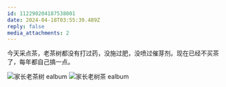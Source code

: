 ```yaml
---
id: 112290204187538001
date: 2024-04-18T03:55:39.489Z
reply: false
media_attachments: 2
---
```


今天采点茶，老茶树都没有打过药，没施过肥，没喷过催芽剂。现在已经不买茶了，每年都自己搞一点。

![家长老茶树
ealbum](https://files.e5n.cc/media_attachments/files/112/290/200/547/900/471/original/30fb57f81b3c17ca.jpeg)
![家长老树茶
ealbum](https://files.e5n.cc/media_attachments/files/112/290/203/194/826/520/original/9d0633a12e84a0bf.jpeg)
